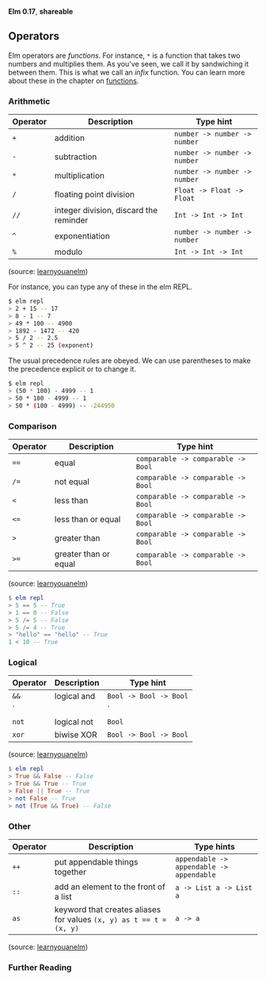 **Elm 0.17**, **shareable** 

## Operators

Elm operators are _functions_. For instance, `*` is a function that takes two numbers and multiplies them. As you've seen, we call it by sandwiching it between them. This is what we call an *infix* function. You can learn more about these in the chapter on [functions](../type/03-function.md).

### Arithmetic

|Operator|Description|Type hint|
|--------|-----------|----------|
|`+`|addition|`number -> number -> number`
|`-`|subtraction|`number -> number -> number`
|`*`|multiplication|`number -> number -> number`
|`/`|floating point division|`Float -> Float -> Float`
|`//`|integer division, discard the reminder|`Int -> Int -> Int`
|`^`|exponentiation|`number -> number -> number`
|`%`|modulo|`Int -> Int -> Int`

(source: [learnyouanelm](https://github.com/learnyouanelm/learnyouanelm.github.io/blob/master/pages/02-starting-out.md))

For instance, you can type any of these in the elm REPL. 

```bash
$ elm repl
> 2 + 15 -- 17
> 8 - 1 -- 7
> 49 * 100 -- 4900
> 1892 - 1472 -- 420
> 5 / 2 -- 2.5
> 5 ^ 2 -- 25 (exponent)
```

The usual precedence rules are obeyed. We can use parentheses to make the precedence explicit or to change it.

```bash
$ elm repl
> (50 * 100) - 4999 -- 1
> 50 * 100 - 4999 -- 1
> 50 * (100 - 4999) -- -244950
```

### Comparison

|Operator|Description|Type hint|
|--------|-----------|----------|
|`==`|equal|`comparable -> comparable -> Bool`
|`/=`|not equal|`comparable -> comparable -> Bool`
|`<`|less than|`comparable -> comparable -> Bool`
|`<=`|less than or equal|`comparable -> comparable -> Bool`
|`>`|greater than|`comparable -> comparable -> Bool`
|`>=`|greater than or equal|`comparable -> comparable -> Bool`

(source: [learnyouanelm](https://github.com/learnyouanelm/learnyouanelm.github.io/blob/master/pages/02-starting-out.md))

```elm
$ elm repl
> 5 == 5 -- True
> 1 == 0 -- False
> 5 /= 5 -- False
> 5 /= 4 -- True
> "hello" == "hello" -- True
1 < 10 -- True
```

### Logical

|Operator|Description|Type hint|
|--------|-----------|----------|
|`&&`|logical and|`Bool -> Bool -> Bool`
|`||`|logical or|`Bool -> Bool -> Bool`
|`not`|logical not|`Bool`
|`xor`|biwise XOR|`Bool -> Bool -> Bool`

(source: [learnyouanelm](https://github.com/learnyouanelm/learnyouanelm.github.io/blob/master/pages/02-starting-out.md))

```elm
$ elm repl
> True && False -- False
> True && True -- True
> False || True -- True
> not False -- True
> not (True && True) -- False
```


### Other

|Operator|Description|Type hints|
|--------|-----------|----------|
|`++`|put appendable things together|`appendable -> appendable -> appendable`|
|`::`|add an element to the front of a list|`a -> List a -> List a`|
|`as`|keyword that creates aliases for values `(x, y) as t == t = (x, y)`|`a -> a`|

(source: [learnyouanelm](https://github.com/learnyouanelm/learnyouanelm.github.io/blob/master/pages/02-starting-out.md))

### Further Reading
